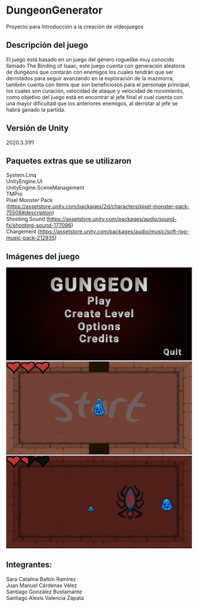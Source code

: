 # DungeonGenerator
Proyecto para Introducción a la creación de videojuegos

## Descripción del juego
El juego está basado en un juego del género roguelike muy conocido llamado The Binding of Isaac, este juego cuenta con generación aleatoria de dungeons que contarán con enemigos los cuales tendrán que ser derrotados para seguir avanzando en la exploración de la mazmorra, también cuenta con items que son beneficiosos para el personaje principal, los cuales son curación, velocidad de ataque y velocidad de movimiento, como objetivo del juego está en encontrar al jefe final el cual cuenta con una mayor dificultad que los anteriores enemigos, al derrotar al jefe se habrá ganado la partida.

## Versión de Unity
2020.3.31f1

## Paquetes extras que se utilizaron
System.Linq<br/>
UnityEngine.UI<br/>
UnityEngine.SceneManagement<br/>
TMPro<br/>
Pixel Monster Pack (https://assetstore.unity.com/packages/2d/characters/pixel-monster-pack-75508#description)<br/>
Shooting Sound (https://assetstore.unity.com/packages/audio/sound-fx/shooting-sound-177096)<br/>
Chargement (https://assetstore.unity.com/packages/audio/music/soft-rpg-music-pack-212935)

## Imágenes del juego
<img src="Gungeon/Assets/Images/init.png"></img><br />
<img src="Gungeon/Assets/Images/start.png"></img><br />
<img src="Gungeon/Assets/Images/bossFight.png"></img>

## Integrantes:
Sara Catalina Balbín Ramírez<br/>
Juan Manuel Cárdenas Vélez<br/>
Santiago González Bustamante<br/>
Santiago Alexis Valencia Zapata
